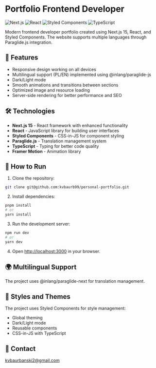 # Portfolio Frontend Developer

![Next.js](https://img.shields.io/badge/Next.js_15-black?style=for-the-badge&logo=next.js&logoColor=white)
![React](https://img.shields.io/badge/React-61DAFB?style=for-the-badge&logo=react&logoColor=black)
![Styled Components](https://img.shields.io/badge/Styled_Components-DB7093?style=for-the-badge&logo=styled-components&logoColor=white)
![TypeScript](https://img.shields.io/badge/TypeScript-3178C6?style=for-the-badge&logo=typescript&logoColor=white)

Modern frontend developer portfolio created using Next.js 15, React, and Styled Components. The website supports multiple languages through Paraglide.js integration.

## 🚀 Features

- Responsive design working on all devices
- Multilingual support (PL/EN) implemented using @inlang/paraglide-js
- Dark/Light mode
- Smooth animations and transitions between sections
- Optimized image and resource loading
- Server-side rendering for better performance and SEO

## 🛠️ Technologies

- **Next.js 15** - React framework with enhanced functionality
- **React** - JavaScript library for building user interfaces
- **Styled Components** - CSS-in-JS for component styling
- **Paraglide.js** - Translation management system
- **TypeScript** - Typing for better code quality
- **Framer Motion** - Animation library

## 🚀 How to Run

1. Clone the repository:

```bash
git clone git@github.com:kvbaurb99/personal-portfolio.git
```

2. Install dependencies:

```bash
pnpm install
# or
yarn install
```

3. Run the development server:

```bash
npm run dev
# or
yarn dev
```

4. Open [http://localhost:3000](http://localhost:3000) in your browser.

## 🌍 Multilingual Support

The project uses @inlang/paraglide-next for translation management.

## 🎨 Styles and Themes

The project uses Styled Components for style management:

- Global theming
- Dark/Light mode
- Reusable components
- CSS-in-JS with TypeScript

## 📧 Contact

kvbaurbanski2@gmail.com
